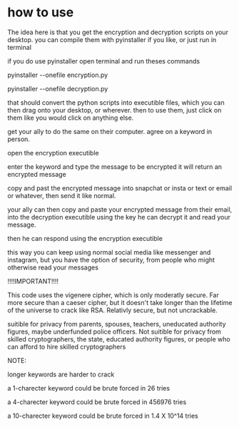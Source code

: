 # how to use
The idea here is that you get the encryption and decryption scripts on your desktop.
you can compile them with pyinstaller if you like, or just run in terminal

if you do use pyinstaller open terminal and run theses commands

pyinstaller --onefile encryption.py

pyinstaller --onefile decryption.py

that should convert the python scripts into executible files, 
which you can then drag onto your desktop, or wherever.
then to use them, just click on them like you would click on anything else.

get your ally to do the same on their computer.
agree on a keyword in person.

open the encryption executible

enter the keyword and type the message to be encrypted
it will return an encrypted message

copy and past the encrypted message into snapchat or insta or text or email or whatever, then send it like normal.

your ally can then copy and paste your encrypted message from their email, into the decryption executible
using the key he can decrypt it and read your message.

then he can respond using the encryption executible

this way you can keep using normal social media like messenger and instagram,
but you have the option of security, from people who might otherwise read your messages



!!!!IMPORTANT!!!!

This code uses the vigenere cipher, which is only moderatly secure.
Far more secure than a caeser cipher, but it doesn't take longer than the lifetime of the universe to crack like RSA.
Relativly secure, but not uncrackable.

suitible for privacy from parents, spouses, teachers, uneducated authority figures, maybe underfunded police officers.
Not suitible for privacy from skilled cryptographers, the state, educated authority figures, or people who can afford to hire skilled cryptographers

NOTE:

longer keywords are harder to crack

a 1-charecter keyword could be brute forced in 26 tries

a 4-charecter keyword could be brute forced in 456976 tries

a 10-charecter keyword could be brute forced in 1.4 X 10^14 tries

